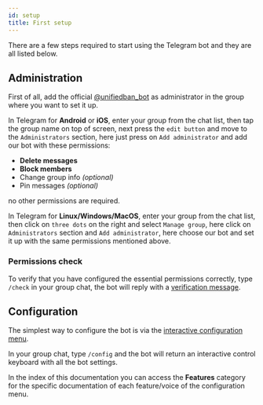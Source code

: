 ```yaml
---
id: setup
title: First setup
---
```


There are a few steps required to start using the Telegram bot and they are all listed below.

## Administration
First of all, add the official [@unifiedban_bot](https://t.me/unifiedban_bot) as administrator in the group where 
you want to set it up.

In Telegram for **Android** or **iOS**, enter your group from the chat list, then tap the group name on top of 
screen, next press the `edit button` and move to the `Administrators` section, here just press on 
`Add administrator` and add our bot with these permissions:

- **Delete messages**
- **Block members**
- Change group info *(optional)*
- Pin messages *(optional)*

no other permissions are required.

In Telegram for **Linux/Windows/MacOS**, enter your group from the chat list, then click on `three dots` on the right 
and select `Manage group`, here click on `Administrators` section and `Add administrator`, here choose our bot and set 
it up with the same permissions mentioned above.

### Permissions check
To verify that you have configured the essential permissions correctly, type `/check` in your group chat, the bot will 
reply with a [verification message](docs/check).

## Configuration
The simplest way to configure the bot is via the [interactive configuration menu](docs/config).

In your group chat, type `/config` and the bot will return an interactive control keyboard with all the bot settings.

In the index of this documentation you can access the **Features** category for the specific documentation of each 
feature/voice of the configuration menu.